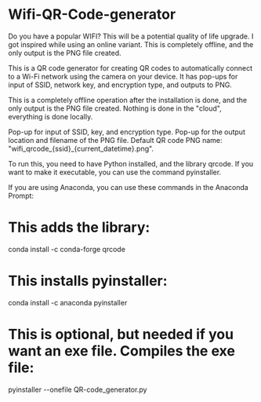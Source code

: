 # Wifi-QR-Code-generator

Do you have a popular WIFI? This will be a potential quality of life upgrade. 
I got inspired while using an online variant. 
This is completely offline, and the only output is the PNG file created.

This is a QR code generator for creating QR codes to automatically connect to a Wi-Fi network using the camera on your device. It has pop-ups for input of SSID, network key, and encryption type, and outputs to PNG.

This is a completely offline operation after the installation is done, and the only output is the PNG file created.
Nothing is done in the "cloud", everything is done locally.

Pop-up for input of SSID, key, and encryption type.
Pop-up for the output location and filename of the PNG file.
Default QR code PNG name: "wifi_qrcode_{ssid}_{current_datetime}.png".

To run this, you need to have Python installed, and the library qrcode.
If you want to make it executable, you can use the command pyinstaller.

If you are using Anaconda, you can use these commands in the Anaconda Prompt:
# This adds the library:
conda install -c conda-forge qrcode
# This installs pyinstaller:
conda install -c anaconda pyinstaller
# This is optional, but needed if you want an exe file. Compiles the exe file:
pyinstaller --onefile QR-code_generator.py
